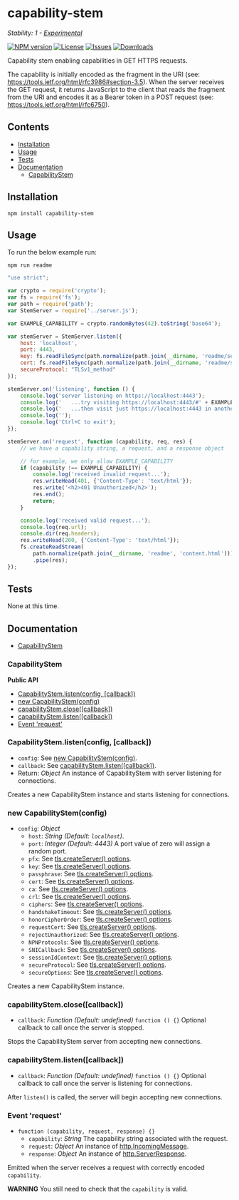 # capability-stem

_Stability: 1 - [Experimental](https://github.com/tristanls/stability-index#stability-1---experimental)_

[![NPM version](https://img.shields.io/npm/v/capability-stem.svg?style=flat-square)](http://npmjs.org/package/capability-stem) [![License](https://img.shields.io/npm/l/capability-stem.svg?style=flat-square)](https://github.com/tristanls/capability-stem/blob/master/LICENSE) [![Issues](https://img.shields.io/github/issues/badges/capability-stem.svg?style=flat-square)](https://github.com/tristanls/capability-stem/issues) [![Downloads](https://img.shields.io/npm/dm/capability-stem.svg?style=flat-square)](https://www.npmjs.org/package/capability-stem)

Capability stem enabling capabilities in GET HTTPS requests.

The capability is initially encoded as the fragment in the URI (see: https://tools.ietf.org/html/rfc3986#section-3.5). When the server receives the GET request, it returns JavaScript to the client that reads the fragment from the URI and encodes it as a Bearer token in a POST request (see: https://tools.ietf.org/html/rfc6750).

## Contents

  * [Installation](#installation)
  * [Usage](#usage)
  * [Tests](#tests)
  * [Documentation](#documentation)
    * [CapabilityStem](#capabilitystem)

## Installation

    npm install capability-stem

## Usage

To run the below example run:

    npm run readme

```javascript
"use strict";

var crypto = require('crypto');
var fs = require('fs');
var path = require('path');
var StemServer = require('../server.js');

var EXAMPLE_CAPABILITY = crypto.randomBytes(42).toString('base64');

var stemServer = StemServer.listen({
    host: 'localhost',
    port: 4443,
    key: fs.readFileSync(path.normalize(path.join(__dirname, 'readme/server-key.pem'))),
    cert: fs.readFileSync(path.normalize(path.join(__dirname, 'readme/server-cert.pem'))),
    secureProtocol: "TLSv1_method"
});

stemServer.on('listening', function () {
    console.log('server listening on https://localhost:4443');
    console.log('   ...try visiting https://localhost:4443/#' + EXAMPLE_CAPABILITY);
    console.log('   ...then visit just https://localhost:4443 in another tab');
    console.log('');
    console.log('Ctrl+C to exit');
});

stemServer.on('request', function (capability, req, res) {
    // we have a capability string, a request, and a response object

    // for example, we only allow EXAMPLE_CAPABILITY
    if (capability !== EXAMPLE_CAPABILITY) {
        console.log('received invalid request...');
        res.writeHead(401, {'Content-Type': 'text/html'});
        res.write('<h2>401 Unauthorized</h2>');
        res.end();
        return;
    }

    console.log('received valid request...');
    console.log(req.url);
    console.dir(req.headers);
    res.writeHead(200, {'Content-Type': 'text/html'});
    fs.createReadStream(
        path.normalize(path.join(__dirname, 'readme', 'content.html')))
        .pipe(res);
});

```

## Tests

None at this time.

## Documentation

  * [CapabilityStem](#capabilitystem)

### CapabilityStem

**Public API**

  * [CapabilityStem.listen(config, \[callback\])](#capabilitystemlistenconfig-callback)
  * [new CapabilityStem(config)](#new-capabilitystemconfig)
  * [capabilityStem.close(\[callback\])](#capabilitystemclosecallback)
  * [capabilityStem.listen(\[callback\])](#capabilitystemlistencallback)
  * [Event 'request'](#event-request)

### CapabilityStem.listen(config, [callback])

  * `config`: See [new CapabilityStem(config)](#new-capabilitystemconfig).
  * `callback`: See [capabilityStem.listen(\[callback\])](#capabilitystemlistencallback).
  * Return: _Object_ An instance of CapabilityStem with server listening for connections.

Creates a new CapabilityStem instance and starts listening for connections.

### new CapabilityStem(config)

  * `config`: _Object_
    * `host`: _String_ _(Default: `localhost`)_.
    * `port`: _Integer_ _(Default: 4443)_ A port value of zero will assign a random port.
    * `pfx`: See [tls.createServer() options](http://nodejs.org/api/tls.html#tls_tls_createserver_options_secureconnectionlistener).
    * `key`: See [tls.createServer() options](http://nodejs.org/api/tls.html#tls_tls_createserver_options_secureconnectionlistener).
    * `passphrase`: See [tls.createServer() options](http://nodejs.org/api/tls.html#tls_tls_createserver_options_secureconnectionlistener).
    * `cert`: See [tls.createServer() options](http://nodejs.org/api/tls.html#tls_tls_createserver_options_secureconnectionlistener).
    * `ca`: See [tls.createServer() options](http://nodejs.org/api/tls.html#tls_tls_createserver_options_secureconnectionlistener).
    * `crl`: See [tls.createServer() options](http://nodejs.org/api/tls.html#tls_tls_createserver_options_secureconnectionlistener).
    * `ciphers`: See [tls.createServer() options](http://nodejs.org/api/tls.html#tls_tls_createserver_options_secureconnectionlistener).
    * `handshakeTimeout`: See [tls.createServer() options](http://nodejs.org/api/tls.html#tls_tls_createserver_options_secureconnectionlistener).
    * `honorCipherOrder`: See [tls.createServer() options](http://nodejs.org/api/tls.html#tls_tls_createserver_options_secureconnectionlistener).
    * `requestCert`: See [tls.createServer() options](http://nodejs.org/api/tls.html#tls_tls_createserver_options_secureconnectionlistener).
    * `rejectUnauthorized`: See [tls.createServer() options](http://nodejs.org/api/tls.html#tls_tls_createserver_options_secureconnectionlistener).
    * `NPNProtocols`: See [tls.createServer() options](http://nodejs.org/api/tls.html#tls_tls_createserver_options_secureconnectionlistener).
    * `SNICallback`: See [tls.createServer() options](http://nodejs.org/api/tls.html#tls_tls_createserver_options_secureconnectionlistener).
    * `sessionIdContext`: See [tls.createServer() options](http://nodejs.org/api/tls.html#tls_tls_createserver_options_secureconnectionlistener).
    * `secureProtocol`: See [tls.createServer() options](http://nodejs.org/api/tls.html#tls_tls_createserver_options_secureconnectionlistener).
    * `secureOptions`: See [tls.createServer() options](http://nodejs.org/api/tls.html#tls_tls_createserver_options_secureconnectionlistener).

Creates a new CapabilityStem instance.

### capabilityStem.close([callback])

  * `callback`: _Function_ _(Default: undefined)_ `function () {}` Optional callback to call once the server is stopped.

Stops the CapabilityStem server from accepting new connections.

### capabilityStem.listen([callback])

  * `callback`: _Function_ _(Default: undefined)_ `function () {}` Optional callback to call once the server is listening for connections.

After `listen()` is called, the server will begin accepting new connections.

### Event 'request'

  * `function (capability, request, response) {}`
    * `capability`: _String_ The capability string associated with the request.
    * `request`: _Object_ An instance of [http.IncomingMessage](http://nodejs.org/api/http.html#http_http_incomingmessage).
    * `response`: _Object_ An instance of [http.ServerResponse](http://nodejs.org/api/http.html#http_class_http_serverresponse).

Emitted when the server receives a request with correctly encoded `capability`.

**WARNING** You still need to check that the `capability` is valid.
